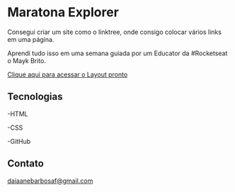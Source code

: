 # Maratona Explorer

Consegui criar um site como o linktree, onde consigo colocar vários links em uma página.

Aprendi tudo isso em uma semana guiada por um Educator da #Rocketseat o Mayk Brito.

[Clique aqui para acessar o Layout pronto](https://daiaanebarbosaf.github.io/rocketlinks/)

## Tecnologias

-HTML

-CSS

-GitHub

## Contato 

daiaanebarbosaf@gmail.com